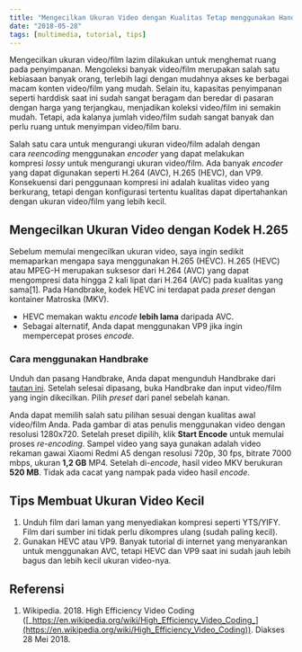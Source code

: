 ```yaml
---
title: "Mengecilkan Ukuran Video dengan Kualitas Tetap menggunakan Handbrake🍹"
date: "2018-05-28"
tags: [multimedia, tutorial, tips]
---
```


Mengecilkan ukuran video/film lazim dilakukan untuk menghemat ruang pada penyimpanan. Mengoleksi banyak video/film merupakan salah satu kebiasaan banyak orang, terlebih lagi dengan mudahnya akses ke berbagai macam konten video/film yang mudah. Selain itu, kapasitas penyimpanan seperti harddisk saat ini sudah sangat beragam dan beredar di pasaran dengan harga yang terjangkau, menjadikan koleksi video/film ini semakin mudah. Tetapi, ada kalanya jumlah video/film sudah sangat banyak dan perlu ruang untuk menyimpan video/film baru.

Salah satu cara untuk mengurangi ukuran video/film adalah dengan cara _reencoding_ menggunakan _encoder_ yang dapat melakukan kompresi _lossy_ untuk mengurangi ukuran video/film. Ada banyak _encoder_ yang dapat digunakan seperti H.264 (AVC), H.265 (HEVC), dan VP9. Konsekuensi dari penggunaan kompresi ini adalah kualitas video yang berkurang, tetapi dengan konfigurasi tertentu kualitas dapat dipertahankan dengan ukuran video/film yang lebih kecil.

## Mengecilkan Ukuran Video dengan Kodek H.265

Sebelum memulai mengecilkan ukuran video, saya ingin sedikit memaparkan mengapa saya menggunakan H.265 (HEVC). H.265 (HEVC) atau MPEG-H merupakan suksesor dari H.264 (AVC) yang dapat mengompresi data hingga 2 kali lipat dari H.264 (AVC) pada kualitas yang sama\[1\]. Pada Handbrake, kodek HEVC ini terdapat pada _preset_ dengan kontainer Matroska (MKV).

- HEVC memakan waktu _encode_ **lebih lama** daripada AVC.
- Sebagai alternatif, Anda dapat menggunakan VP9 jika ingin mempercepat proses _encode_.

### Cara menggunakan Handbrake

Unduh dan pasang Handbrake, Anda dapat mengunduh Handbrake dari [tautan ini](https://handbrake.fr). Setelah selesai dipasang, buka Handbrake dan input video/film yang ingin dikecilkan. Pilih _preset_ dari panel sebelah kanan.

Anda dapat memilih salah satu pilihan sesuai dengan kualitas awal video/film Anda. Pada gambar di atas penulis menggunakan video dengan resolusi 1280x720. Setelah preset dipilih, klik **Start Encode** untuk memulai proses _re-encoding_. Sampel video yang saya gunakan adalah video rekaman gawai Xiaomi Redmi A5 dengan resolusi 720p, 30 fps, bitrate 7000 mbps, ukuran **1,2 GB** MP4. Setelah di-_encode_, hasil video MKV berukuran **520 MB**. Tidak ada cacat yang nampak pada video hasil _encode_.

## Tips Membuat Ukuran Video Kecil

1. Unduh film dari laman yang menyediakan kompresi seperti YTS/YIFY. Film dari sumber ini tidak perlu dikompres ulang (sudah paling kecil).
2. Gunakan HEVC atau VP9. Banyak tutorial di internet yang menyarankan untuk menggunakan AVC, tetapi HEVC dan VP9 saat ini sudah jauh lebih bagus dan lebih kecil ukuran video-nya.

## Referensi

1. Wikipedia. 2018. High Efficiency Video Coding ([_https://en.wikipedia.org/wiki/High_Efficiency_Video_Coding_](https://en.wikipedia.org/wiki/High_Efficiency_Video_Coding)). Diakses 28 Mei 2018.
